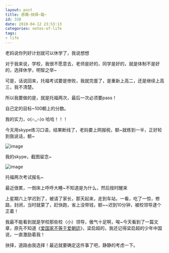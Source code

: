 ```yaml
---
layout: post
title: 感慨~抉择~路~
id: 338
date: 2010-04-12 23:53:13
categories: notes-of-life
tags:
- life
---
```


老妈说你列好计划就可以休学了，我说想想<!-- more -->

对于我来说，学校，我很不愿意去，老师是好的，同学是好的，就是体制不是好的，选择休学，明智之举~

可是，话说回来，托福考试要是惨败，我就完蛋了，是重新上高二，还是继续上高三，我不清楚。

所以我要做的是，就是托福两次，最后一次必须要pass！

自己定的目标~100朝上的分数。

我的实力，o(∩_∩)o 哈哈！！！

今天用skype练习口语，结果断线了，老妈要上网报税，额~就练到一半，正好轮到我说话，额~

![image](https://cdn.blueandhack.com/wp-content/uploads/2010/04/image_thumb24.png)

我的skype，截图留念~

![image](https://cdn.blueandhack.com/wp-content/uploads/2010/04/image_thumb25.png)

托福两次考试报名~

最近很累，一倒床上呼呼大睡~不知道是为什么，然后按时醒来

上星期六上学迟到了，被请了家长，那天起来，走到车站，一看，吃了一惊，修路，封闭，当时就蒙了，赶快跑，省上没带钱，额~~迟到10分钟，被校领导逮个正着！

我最不能看到就是学校那些校（小）领导，傲气十足啊，唉~今天看到了一篇文章，原先不知道《[爱国家不等于爱朝廷](http://www.google.cn/search?q=%E7%88%B1%E5%9B%BD%E5%AE%B6%E4%B8%8D%E7%AD%89%E4%BA%8E%E7%88%B1%E6%9C%9D%E5%BB%B7&hl=zh-CN&source=billboard_xml&cd=12000000&cad=7&ie=utf8)》，梁启超的，我还记得梁启超的少年中国说，一直激励着我！

抉择，道路由我选择！最近就要确定这件事了吧，静静的考虑一下。

